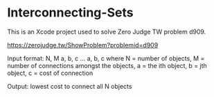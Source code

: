 # Interconnecting-Sets

This is an Xcode project used to solve Zero Judge TW problem d909. 

https://zerojudge.tw/ShowProblem?problemid=d909

Input format: N, M
              a, b, c
              ...
              a, b, c
              where N = number of objects, M = number of connections amongst the objects,
              a = the ith object, b = jth object, c = cost of connection

Output: lowest cost to connect all N objects

